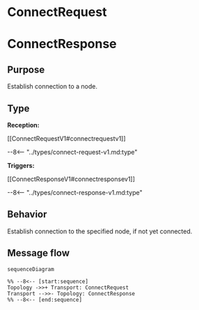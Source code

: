 <div class="message" markdown>


# ConnectRequest
# ConnectResponse

## Purpose

<!-- --8<-- [start:purpose] -->
Establish connection to a node.
<!-- --8<-- [end:purpose] -->

## Type

<!-- --8<-- [start:type] -->
**Reception:**

[[ConnectRequestV1#connectrequestv1]]

--8<-- "../types/connect-request-v1.md:type"

**Triggers:**

[[ConnectResponseV1#connectresponsev1]]

--8<-- "../types/connect-response-v1.md:type"
<!-- --8<-- [end:type] -->

## Behavior

Establish connection to the specified node, if not yet connected.

## Message flow

<!-- --8<-- [start:messages] -->
```mermaid
sequenceDiagram

%% --8<-- [start:sequence]
Topology ->>+ Transport: ConnectRequest
Transport -->>- Topology: ConnectResponse
%% --8<-- [end:sequence]
```
<!-- --8<-- [end:messages] -->

</div>
